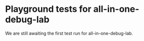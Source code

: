 # Playground tests for all-in-one-debug-lab
We are still awaiting the first test run for all-in-one-debug-lab.
